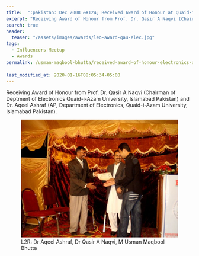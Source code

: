 ```yaml
---
title:  ":pakistan: Dec 2008 &#124; Received Award of Honour at Quaid-i-Azam University, Islamabad Pakistan"
excerpt: "Receiving Award of Honour from Prof. Dr. Qasir A Naqvi (Chairman of Deptment of Electronics Quaid-i-Azam University, Islamabad Pakistan) and Dr. Aqeel Ashraf (AP, Department of Electronics, Quaid-i-Azam University, Islamabad Pakistan)."
search: true
header:
  teaser: "/assets/images/awards/leo-award-qau-elec.jpg"
tags: 
  - Influencers Meetup
  - Awards
permalink: /usman-maqbool-bhutta/received-award-of-honour-electronics-department-QAU-Pakistan

last_modified_at: 2020-01-16T08:05:34-05:00
---
```

Receiving Award of Honour from Prof. Dr. Qasir A Naqvi (Chairman of Deptment of Electronics Quaid-i-Azam University, Islamabad Pakistan) and Dr. Aqeel Ashraf (AP, Department of Electronics, Quaid-i-Azam University, Islamabad Pakistan).

<figure>
    <a href="/assets/images/awards/leo-award-qau-elec.jpg"><img src="/assets/images/awards/leo-award-qau-elec.jpg"></a>
    <figcaption>L2R: Dr Aqeel Ashraf, Dr Qasir A Naqvi, M Usman Maqbool Bhutta</figcaption>
</figure>